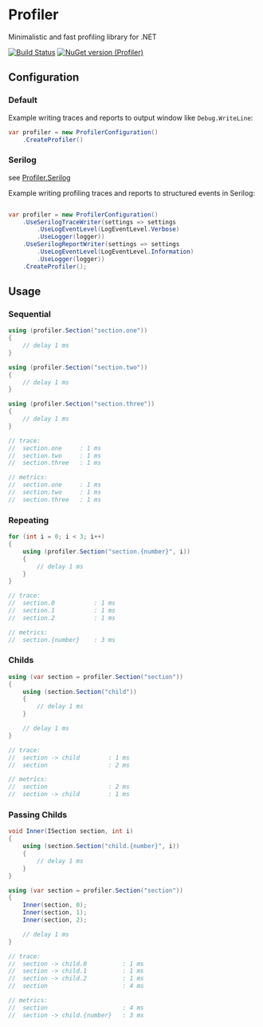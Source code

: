 # Profiler
Minimalistic and fast profiling library for .NET

[![Build Status](https://api.travis-ci.com/r-alekseev/Profiler.svg?token=6vyZfrof99dSqe746sJ2&branch=master)](https://travis-ci.com/r-alekseev/Profiler)
[![NuGet version (Profiler)](https://img.shields.io/nuget/v/Profiler.svg?style=flat)](https://www.nuget.org/packages/Profiler/)

## Configuration

### Default

Example writing traces and reports to output window like ```Debug.WriteLine```:

```csharp
var profiler = new ProfilerConfiguration()
    .CreateProfiler()
```

### Serilog

see [Profiler.Serilog](https://github.com/r-alekseev/Profiler.Serilog) 

Example writing profiling traces and reports to structured events in Serilog:

```csharp

var profiler = new ProfilerConfiguration()
    .UseSerilogTraceWriter(settings => settings
        .UseLogEventLevel(LogEventLevel.Verbose)
        .UseLogger(logger))
    .UseSerilogReportWriter(settings => settings
        .UseLogEventLevel(LogEventLevel.Information)
        .UseLogger(logger))
    .CreateProfiler();
```

## Usage

### Sequential

```csharp
using (profiler.Section("section.one"))
{
    // delay 1 ms
}

using (profiler.Section("section.two"))
{
    // delay 1 ms
}

using (profiler.Section("section.three"))
{
    // delay 1 ms
}

// trace:
//  section.one     : 1 ms
//  section.two     : 1 ms
//  section.three   : 1 ms

// metrics:
//  section.one     : 1 ms
//  section.two     : 1 ms
//  section.three   : 1 ms
```

### Repeating

```csharp
for (int i = 0; i < 3; i++)
{
    using (profiler.Section("section.{number}", i))
    {
        // delay 1 ms
    }
}

// trace:
//  section.0           : 1 ms
//  section.1           : 1 ms
//  section.2           : 1 ms

// metrics:
//  section.{number}    : 3 ms
```

### Childs

```csharp
using (var section = profiler.Section("section"))
{
    using (section.Section("child"))
    {
        // delay 1 ms
    }

    // delay 1 ms
}

// trace:
//  section -> child        : 1 ms
//  section                 : 2 ms

// metrics:
//  section                 : 2 ms
//  section -> child        : 1 ms
```

### Passing Childs

```csharp
void Inner(ISection section, int i)
{
    using (section.Section("child.{number}", i))
    {
        // delay 1 ms
    }
}

using (var section = profiler.Section("section"))
{
    Inner(section, 0);
    Inner(section, 1);
    Inner(section, 2);

    // delay 1 ms
}

// trace:
//  section -> child.0          : 1 ms
//  section -> child.1          : 1 ms
//  section -> child.2          : 1 ms
//  section                     : 4 ms

// metrics:
//  section                     : 4 ms
//  section -> child.{number}   : 3 ms
```
